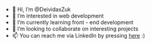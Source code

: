 - 👋 Hi, I’m @DeividasZuk
- 👀 I’m interested in web development
- 🌱 I’m currently learning front - end development
- 💞️ I’m looking to collaborate on interesting projects
- 📫 You can reach me via LinkedIn by pressing  <a href="https://www.linkedin.com/in/deividas-zukauskas-066252203/">here</a> :)

<!---
DeividasZuk/DeividasZuk is a ✨ special ✨ repository because its `README.md` (this file) appears on your GitHub profile.
You can click the Preview link to take a look at your changes.
--->
